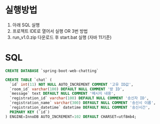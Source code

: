 # 실행방법
1. 아래 SQL 실행
2. 프로젝트 IDE로 열어서 실행 OR 3번 방법
3. run_v1.0.zip 다운로드 후 start.bat 실행 (자바 11기준)
# SQL

```SQL
CREATE DATABASE `spring-boot-web-chatting`
```

```SQL
CREATE TABLE `chat` (
  `id` int(11) NOT NULL AUTO_INCREMENT COMMENT '고유 ID값',
  `room_id` varchar(100) DEFAULT NULL COMMENT '방 ID',
  `message` text DEFAULT NULL COMMENT '메시지 내용',
  `registration_id` varchar(100) DEFAULT NULL COMMENT '송신자 ID',
  `registration_name` varchar(300) DEFAULT NULL COMMENT '송신시 이름',
  `registration_datetime` datetime DEFAULT NULL COMMENT '송신시간',
  PRIMARY KEY (`id`)
) ENGINE=InnoDB AUTO_INCREMENT=102 DEFAULT CHARSET=utf8mb4;
```